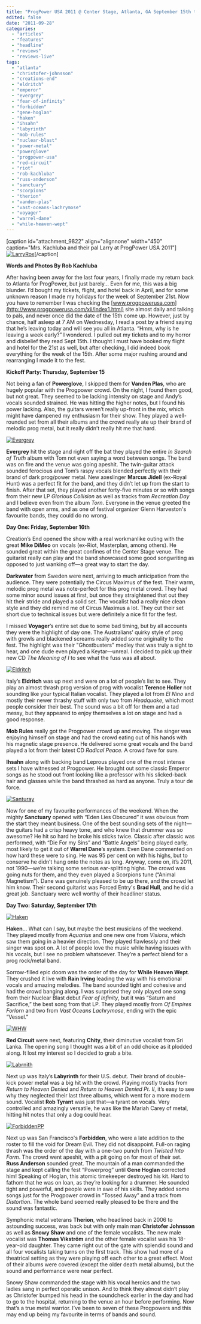 ```yaml
---
title: "ProgPower USA 2011 @ Center Stage, Atlanta, GA September 15th to 17th, 2011"
edited: false
date: "2011-09-28"
categories:
  - "articles"
  - "features"
  - "headline"
  - "reviews"
  - "reviews-live"
tags:
  - "atlanta"
  - "christofer-johnsson"
  - "creations-end"
  - "eldritch"
  - "emperor"
  - "evergrey"
  - "fear-of-infinity"
  - "forbidden"
  - "gene-hoglan"
  - "haken"
  - "ihsahn"
  - "labyrinth"
  - "mob-rules"
  - "nuclear-blast"
  - "power-metal"
  - "powerglove"
  - "progpower-usa"
  - "red-circuit"
  - "riot"
  - "rob-kachluba"
  - "russ-anderson"
  - "sanctuary"
  - "scorpions"
  - "therion"
  - "vanden-plas"
  - "vast-oceans-lachrymose"
  - "voyager"
  - "warrel-dane"
  - "while-heaven-wept"
---
```


\[caption id="attachment\_9822" align="alignnone" width="450" caption="Mrs. Kachluba and their pal Larry at ProgPower USA 2011"\][![](http://www.hellbound.ca/wp-content/uploads/2011/09/LarryRox.jpg "LarryRox")](http://www.hellbound.ca/wp-content/uploads/2011/09/LarryRox.jpg)\[/caption\]

**Words and Photos By Rob Kachluba**

After having been away for the last four years, I finally made my return back to Atlanta for ProgPower, but just barely... Even for me, this was a big blunder. I’d bought my tickets, flight, and hotel back in April, and for some unknown reason I made my holidays for the week of September 21st. Now you have to remember I was checking the [www.progpowerusa.com](http://www.progpowerusa.com/xii/index1.html) site almost daily and talking to pals, and never once did the date of the 15th come up. However, just by chance, half asleep at 7 AM on Wednesday, I read a post by a friend saying that he’s leaving today and will see you all in Atlanta. “Hmm, why is he leaving a week early?” I wondered. I pulled out my tickets and to my horror and disbelief they read Sept 15th. I thought I must have booked my flight and hotel for the 21st as well, but after checking, I did indeed book everything for the week of the 15th. After some major rushing around and rearranging I made it to the fest.

**Kickoff Party: Thursday, September 15**

Not being a fan of **Powerglove**, I skipped them for **Vanden Plas**, who are hugely popular with the Progpower crowd. On the night, I found them good, but not great. They seemed to be lacking intensity on stage and Andy’s vocals sounded strained. He was hitting the higher notes, but I found his power lacking. Also, the guitars weren’t really up-front in the mix, which might have dampened my enthusiasm for their show. They played a well-rounded set from all their albums and the crowd really ate up their brand of melodic prog metal, but it really didn’t really hit me that hard.

[![](http://www.hellbound.ca/wp-content/uploads/2011/09/Evergrey-590x442.jpg "Evergrey")](http://www.hellbound.ca/wp-content/uploads/2011/09/Evergrey.jpg)

**Evergrey** hit the stage and right off the bat they played the entire _In Search of Truth_ album with Tom not even saying a word between songs. The band was on fire and the venue was going apeshit. The twin-guitar attack sounded ferocious and Tom’s raspy vocals blended perfectly with their brand of dark prog/power metal. New axeslinger **Marcus Jidell** (ex-Royal Hunt) was a perfect fit for the band, and they didn’t let up from the start to finish. After that set, they played another forty-five minutes or so with songs from their new LP _Glorious Collision_ as well as tracks from _Recreation Day_ and I believe even from the album _Torn_. Everyone in the venue greeted the band with open arms, and as one of festival organizer Glenn Harveston's favourite bands, they could do no wrong.

**Day One: Friday, September 16th**

Creation’s End opened the show with a real workmanlike outing with the great **Mike DiMeo** on vocals (ex-Riot, Masterplan, among others). He sounded great within the great confines of the Center Stage venue. The guitarist really can play and the band showcased some good songwriting as opposed to just wanking off—a great way to start the day.

**Darkwater** from Sweden were next, arriving to much anticipation from the audience. They were potentially the Circus Maximus of the fest. Their warm, melodic prog metal was note-perfect for this prog metal crowd. They had some minor sound issues at first, but once they straightened that out they hit their stride and played a solid set. The vocalist had a really nice clean style and they did remind me of Circus Maximus a lot. They cut their set short due to technical issues but were definitely a nice fit for the fest.

I missed **Voyager**’s entire set due to some bad timing, but by all accounts they were the highlight of day one. The Australians’ quirky style of prog with growls and blackened screams really added some originality to the fest. The highlight was their "Ghostbusters" medley that was truly a sight to hear, and one dude even played a Keytar—unreal. I decided to pick up their new CD _The Meaning of I_ to see what the fuss was all about.

[![](http://www.hellbound.ca/wp-content/uploads/2011/09/Eldritch-590x442.jpg "Eldritch")](http://www.hellbound.ca/wp-content/uploads/2011/09/Eldritch.jpg)

Italy’s **Eldritch** was up next and were on a lot of people’s list to see. They play an almost thrash prog version of prog with vocalist **Terence Holler** not sounding like your typical Italian vocalist. They played a lot from _El Nino_ and mostly their newer thrashy stuff with only two from _Headquake_, which most people consider their best. The sound was a bit off for them and a tad messy, but they appeared to enjoy themselves a lot on stage and had a good response.

**Mob Rules** really got the Progpower crowd up and moving. The singer was enjoying himself on stage and had the crowd eating out of his hands with his magnetic stage presence. He delivered some great vocals and the band played a lot from their latest CD _Radical Peace._ A crowd fave for sure.

**Ihsahn** along with backing band Leprous played one of the most intense sets I have witnessed at Progpower. He brought out some classic Emperor songs as he stood out front looking like a professor with his slicked-back hair and glasses while the band thrashed as hard as anyone. Truly a tour de force.

[![](http://www.hellbound.ca/wp-content/uploads/2011/09/Santuray-590x442.jpg "Santuray")](http://www.hellbound.ca/wp-content/uploads/2011/09/Santuray.jpg)

Now for one of my favourite performances of the weekend. When the mighty **Sanctuary** opened with “Eden Lies Obscured” it was obvious from the start they meant business. One of the best sounding sets of the night—the guitars had a crisp heavy tone, and who knew that drummer was so awesome? He hit so hard he broke his sticks twice. Classic after classic was performed, with “Die For my Sins” and “Battle Angels” being played early, most likely to get it out of **Warrel Dane**’s system. Even Dane commented on how hard these were to sing. He was 95 per cent on with his highs, but to conserve he didn’t hang onto the notes as long. Anyway, come on, it’s 2011, not 1990—we’re talking some serious ear-splitting highs. The crowd was going nuts for them, and they even played a Scorpions tune (“Animal Magnetism”). Dane was genuinely pleased to be up there, and the crowd let him know. Their second guitarist was Forced Entry's **Brad Hull**, and he did a great job. Sanctuary were well worthy of their headliner status.

**Day Two: Saturday, September 17th**

[![](http://www.hellbound.ca/wp-content/uploads/2011/09/Haken-590x442.jpg "Haken")](http://www.hellbound.ca/wp-content/uploads/2011/09/Haken.jpg)

**Haken**… What can I say, but maybe the best musicians of the weekend. They played mostly from _Aquarius_ and one new one from _Visions_, which saw them going in a heavier direction. They played flawlessly and their singer was spot on. A lot of people love the music while having issues with his vocals, but I see no problem whatsoever. They’re a perfect blend for a prog rock/metal band.

Sorrow-filled epic doom was the order of the day for **While Heaven Wept**. They crushed it live with **Rain Irving** leading the way with his emotional vocals and amazing melodies. The band sounded tight and cohesive and had the crowd banging along. I was surprised they only played one song from their Nuclear Blast debut _Fear of Infinity_, but it was “Saturn and Sacrifice,” the best song from that LP. They played mostly from _Of Empires Forlorn_ and two from _Vast Oceans Lachrymose_, ending with the epic “Vessel.”

[![](http://www.hellbound.ca/wp-content/uploads/2011/09/WHW-590x442.jpg "WHW")](http://www.hellbound.ca/wp-content/uploads/2011/09/WHW.jpg)

**Red Circuit** were next, featuring **Chity**, their diminutive vocalist from Sri Lanka. The opening song I thought was a bit of an odd choice as it plodded along. It lost my interest so I decided to grab a bite.

[![](http://www.hellbound.ca/wp-content/uploads/2011/09/Labrnith-590x442.jpg "Labrnith")](http://www.hellbound.ca/wp-content/uploads/2011/09/Labrnith.jpg)

Next up was Italy’s **Labyrinth** for their U.S. debut. Their brand of double-kick power metal was a big hit with the crowd. Playing mostly tracks from _Return to Heaven Denied_ and _Return to Heaven Denied Pt. II_, it’s easy to see why they neglected their last three albums, which went for a more modern sound. Vocalist **Rob Tyrant** was just that—a tyrant on vocals. Very controlled and amazingly versatile, he was like the Mariah Carey of metal, hitting hit notes that only a dog could hear.

[![](http://www.hellbound.ca/wp-content/uploads/2011/09/ForbiddenPP-590x442.jpg "ForbiddenPP")](http://www.hellbound.ca/wp-content/uploads/2011/09/ForbiddenPP.jpg)

Next up was San Francisco's **Forbidden**, who were a late addition to the roster to fill the void for Dream Evil. They did not disappoint. Full-on raging thrash was the order of the day with a one-two punch from _Twisted Into Form_. The crowd went apeshit, with a pit going on for most of their set. **Russ Anderson** sounded great. The mountain of a man commanded the stage and kept calling the fest “Powerprog” until **Gene Hoglan** corrected him! Speaking of Hoglan, this atomic timekeeper destroyed his kit. Hard to fathom that he was on loan, as they’re looking for a drummer. He sounded tight and powerful, and people were in awe of his skills. They added some songs just for the Progpower crowd in “Tossed Away” and a track from _Distortion_. The whole band seemed really pleased to be there and the sound was fantastic.

Symphonic metal veterans **Therion**, who headlined back in 2006 to astounding success, was back but with only main man **Christofer Johnsson** as well as **Snowy Shaw** and one of the female vocalists. The new male vocalist was **Thomas Vikström** and the other female vocalist was his 18-year-old daughter. They came right out of the gate with splendid sound and all four vocalists taking turns on the first track. This show had more of a theatrical setting as they were playing off each other to a great effect. Most of their albums were covered (except the older death metal albums), but the sound and performance were near perfect.

Snowy Shaw commanded the stage with his vocal heroics and the two ladies sang in perfect operatic unison. And to think they almost didn’t play as Christofer bumped his head in the soundcheck earlier in the day and had to go to the hospital, returning to the venue an hour before performing. Now that’s a true metal warrior. I’ve been to seven of these Progpowers and this may end up being my favourite in terms of bands and sound.
